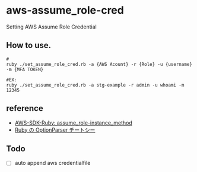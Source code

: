 # aws-assume_role-cred
Setting AWS Assume Role Credential

## How to use.
```
# 
ruby ./set_assume_role_cred.rb -a {AWS Acount} -r {Role} -u {username} -m {MFA TOKEN}

#EX:
ruby ./set_assume_role_cred.rb -a stg-example -r admin -u whoami -m 12345
```

## reference
- [AWS-SDK-Ruby: assume_role-instance_method](https://docs.aws.amazon.com/sdkforruby/api/Aws/STS/Client.html#assume_role-instance_method)
- [Ruby の OptionParser チートシー](https://qiita.com/sonots/items/1b44ed3a770ef790a63d)

## Todo
- [ ] auto append aws credentialfile